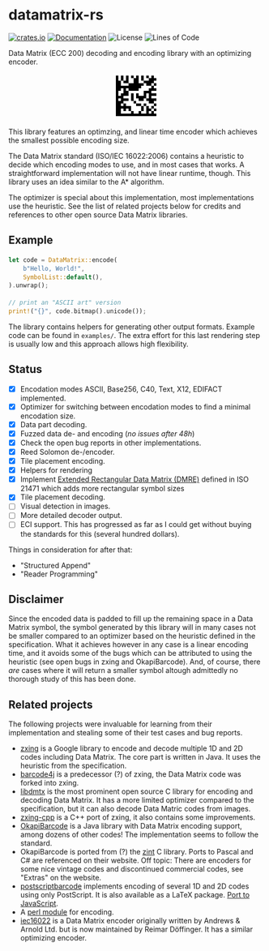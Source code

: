 # datamatrix-rs

[![crates.io](https://img.shields.io/crates/d/datamatrix.svg)](https://crates.io/crates/datamatrix)
[![Documentation](https://docs.rs/datamatrix/badge.svg)](https://docs.rs/datamatrix)
![License](https://img.shields.io/crates/l/datamatrix)
![Lines of Code](https://tokei.rs/b1/github/jannschu/datamatrix-rs?category=code)

Data Matrix (ECC 200) decoding and encoding library with an optimizing encoder.

<p align="center">
  <img src="src/datamatrix-rs.png" alt="Data Matrix encoding 'datamatrix-rs'">
</p>

This library features an optimzing, and linear time encoder which achieves
the smallest possible encoding size.

The Data Matrix standard (ISO/IEC 16022:2006) contains a heuristic to decide
which encoding modes to use, and in most cases that works. A straightforward
implementation will not have linear runtime, though. This library uses an idea
similar to the A\* algorithm.

The optimizer is special about this implementation, most implementations use the
heuristic. See the list of related projects below for credits and references to
other open source Data Matrix libraries.

## Example

```rust
let code = DataMatrix::encode(
    b"Hello, World!",
    SymbolList::default(),
).unwrap();

// print an "ASCII art" version
print!("{}", code.bitmap().unicode());
```

The library contains helpers for generating other output formats. Example code can be found
in `examples/`. The extra effort for this last rendering step is usually low and
this approach allows high flexibility.

## Status

- [x] Encodation modes ASCII, Base256, C40, Text, X12, EDIFACT implemented.
- [x] Optimizer for switching between encodation modes to find a minimal
      encodation size.
- [x] Data part decoding.
- [x] Fuzzed data de- and encoding (*no issues after 48h*)
- [x] Check the open bug reports in other implementations.
- [x] Reed Solomon de-/encoder.
- [x] Tile placement encoding.
- [x] Helpers for rendering
- [x] Implement [Extended Rectangular Data Matrix (DMRE)](https://e-d-c.info/projekte/dmre.html)
  defined in ISO 21471 which adds more rectangular symbol sizes
- [x] Tile placement decoding.
- [ ] Visual detection in images.
- [ ] More detailed decoder output.
- [ ] ECI support. This has progressed as far as I could get without buying the
      standards for this (several hundred dollars).

Things in consideration for after that:

- "Structured Append"
- "Reader Programming"

## Disclaimer

Since the encoded data is padded to fill up the remaining space in a Data Matrix
symbol, the symbol generated by this library will in many cases not be smaller
compared to an optimizer based on the heuristic defined in the specification.
What it achieves however in any case is a linear encoding time, and it avoids
some of the bugs which can be attributed to using the heuristic (see open
bugs in zxing and OkapiBarcode). And, of course, there _are_ cases where it will
return a smaller symbol altough admittedly no thorough study of this has been
done.

## Related projects

The following projects were invaluable for learning from their implementation
and stealing some of their test cases and bug reports.

- [zxing](https://github.com/zxing/zxing) is a Google library to encode
  and decode multiple 1D and 2D codes including Data Matrix. The core part
  is written in Java. It uses the heuristic from the specification.
- [barcode4j](http://barcode4j.sourceforge.net/) is a predecessor (?) of zxing,
  the Data Matrix code was forked into zxing.
- [libdmtx](https://github.com/dmtx/libdmtx) is the most prominent open source
  C library for encoding and decoding Data Matrix. It has a more limited optimizer
  compared to the specification, but it can also decode Data Matric codes from images.
- [zxing-cpp](https://github.com/nu-book/zxing-cpp) is a C++ port of zxing, it
  also contains some improvements.
- [OkapiBarcode](https://github.com/woo-j/OkapiBarcode) is a Java library with
  Data Matrix encoding support, among dozens of other codes! The implementation
  seems to follow the standard.
- OkapiBarcode is ported from (?) the [zint](http://zint.org.uk) C library.
  Ports to Pascal and C# are referenced on their website. Off topic: There
  are encoders for some nice vintage codes and discontinued commercial codes, see "Extras"
  on the website.
- [postscriptbarcode](https://github.com/bwipp/postscriptbarcode) implements encoding of
  several 1D and 2D codes using only PostScript. It is also available as a LaTeX
  package. [Port to JavaScript](https://github.com/metafloor/bwip-js).
- A [perl module](https://github.com/mstratman/Barcode-DataMatrix) for encoding.
- [iec16022](https://github.com/rdoeffinger/iec16022) is a Data Matrix encoder originally
  written by Andrews & Arnold Ltd. but is now maintained by Reimar Döffinger. It has a similar
  optimizing encoder.